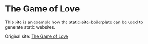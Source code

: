The Game of Love
=======================

This site is an example how the [static-site-boilerplate](https://github.com/bdadam/static-site-boilerplate) can be used to generate static websites.

Original site: [The Game of Love](http://the-game-of-love.com/)
